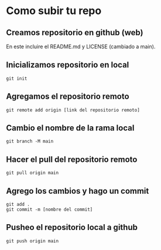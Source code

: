 # Como subir tu repo

## Creamos repositorio en github (web)

En este incluire el README.md y LICENSE (cambiado a main).

## Inicializamos repositorio en local

```{Bash}
git init
```

## Agregamos el repositorio remoto

```{Bash}
git remote add origin [link del repositorio remoto]
```

## Cambio el nombre de la rama local

```{Bash}
git branch -M main
```

## Hacer el pull del repositorio remoto

```{Bash}
git pull origin main
```

## Agrego los cambios y hago un commit

```{Bash}
git add .
git commit -m [nombre del commit]
```

## Pusheo el repositorio local a github

```{Bash}
git push origin main
```
